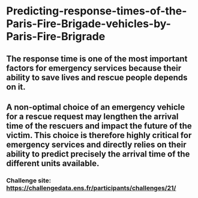 # Predicting-response-times-of-the-Paris-Fire-Brigade-vehicles-by-Paris-Fire-Brigrade

## The response time is one of the most important factors for emergency services because their ability to save lives and rescue people depends on it.
## A non-optimal choice of an emergency vehicle for a rescue request may lengthen the arrival time of the rescuers and impact the future of the victim. This choice is therefore highly critical for emergency services and directly relies on their ability to predict precisely the arrival time of the different units available.

### Challenge site: https://challengedata.ens.fr/participants/challenges/21/

